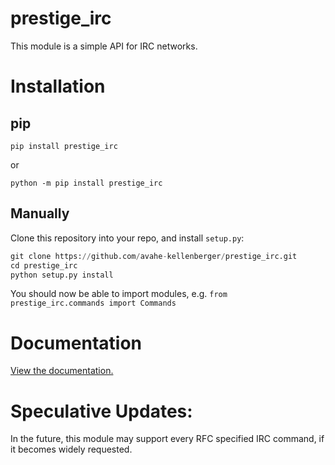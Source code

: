 # prestige_irc

This module is a simple API for IRC networks.

# Installation

## pip

`pip install prestige_irc`

or

`python -m pip install prestige_irc`

## Manually

Clone this repository into your repo, and install `setup.py`:

```python
git clone https://github.com/avahe-kellenberger/prestige_irc.git
cd prestige_irc
python setup.py install
```
You should now be able to import modules, e.g. `from prestige_irc.commands import Commands`

# Documentation

[View the documentation.](https://github.com/avahe-kellenberger/prestige_irc/wiki/Documentation---Home)
  
# Speculative Updates:
In the future, this module may support every RFC specified IRC command, if it becomes widely requested.
 
